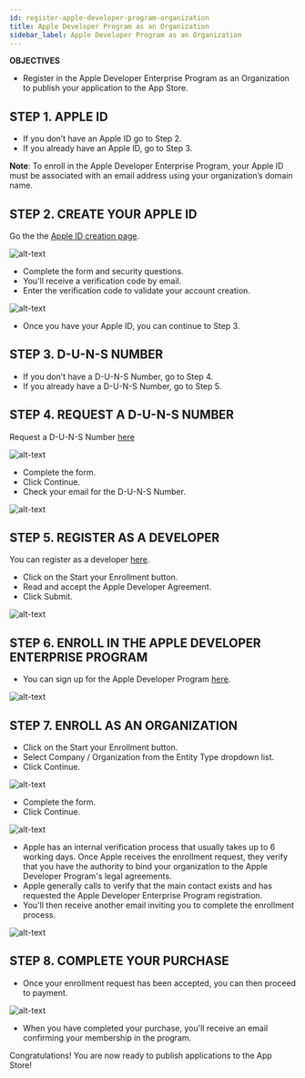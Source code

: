 ```yaml
---
id: register-apple-developer-program-organization
title: Apple Developer Program as an Organization
sidebar_label: Apple Developer Program as an Organization
---
```


<div class = "objectives">
<b>OBJECTIVES</b>

* Register in the Apple Developer Enterprise Program as an Organization to publish your application to the App Store.
</div>


## STEP 1. APPLE ID

* If you don’t have an Apple ID go to Step 2.
* If you already have an Apple ID, go to Step 3.

<b>Note</b>: To enroll in the Apple Developer Enterprise Program, your Apple ID must be associated with an email address using your organization’s domain name.


## STEP 2. CREATE YOUR APPLE ID

Go the the [Apple ID creation page](https://appleid.apple.com/).

![alt-text](assets/deploy-app-store/Apple-ID-Creation-Page-4D-for-iOS.png)

* Complete the form and security questions.
* You'll receive a verification code by email.
* Enter the verification code to validate your account creation.

![alt-text](assets/deploy-app-store/Register-developer-program-4D-for-iOS.png)

* Once you have your Apple ID, you can continue to Step 3.

## STEP 3. D-U-N-S NUMBER

* If you don’t have a D-U-N-S Number, go to Step 4.
* If you already have a D-U-N-S Number, go to Step 5.

## STEP 4. REQUEST A D-U-N-S NUMBER

Request a D-U-N-S Number [here](https://developer.apple.com/enroll/duns-lookup/#/search)

![alt-text](assets/deploy-app-store/DUNS-Number-Organization-4D-for-iOS.png)

* Complete the form.
* Click Continue.
* Check your email for the D-U-N-S Number.

![alt-text](assets/deploy-app-store/DUNS-Number-Apple-Mail_4D-for-iOS.png)


## STEP 5. REGISTER AS A DEVELOPER

You can register as a developer [here](https://developer.apple.com/programs/enterprise/enroll/).
* Click on the Start your Enrollment button.
* Read and accept the Apple Developer Agreement. 
* Click Submit.

![alt-text](assets/deploy-app-store/Register-developer-4D-for-iOS.png)

## STEP 6. ENROLL IN THE APPLE DEVELOPER ENTERPRISE PROGRAM

* You can sign up for the Apple Developer Program [here](https://developer.apple.com/enroll/enterprise/). 


![alt-text](assets/deploy-app-store/Join-Apple-Developer-Program-individuals-4D-for-iOS.png)

## STEP 7. ENROLL AS AN ORGANIZATION

* Click on the Start your Enrollment button.
* Select Company / Organization from the Entity Type dropdown list.
* Click Continue.

![alt-text](assets/deploy-app-store/Apple-Developer-Program-Organizations-4D-for-iOS.png)

* Complete the form.
* Click Continue. 

![alt-text](assets/deploy-app-store/Apple-Developer-Program-Enrollment-Organizations-4D-for-iOS.png)

* Apple has an internal verification process that usually takes up to 6 working days. Once Apple receives the enrollment request, they verify that you have the authority to bind your organization to the Apple Developer Program's legal agreements.
* Apple generally calls to verify that the main contact exists and has requested the Apple Developer Enterprise Program registration.
* You'll then receive another email inviting you to complete the enrollment process.

![alt-text](assets/deploy-in-house/Confirmation-email-Organisations-4D-for-iOS.png)

## STEP 8. COMPLETE YOUR PURCHASE

* Once your enrollment request has been accepted, you can then proceed to payment.


![alt-text](assets/deploy-app-store/Complete-Purchase-Apple-Developer-Program-4D-for-iOS.png)

* When you have completed your purchase, you'll receive an email confirming your membership in the program.
 

Congratulations! You are now ready to publish applications to the App Store!